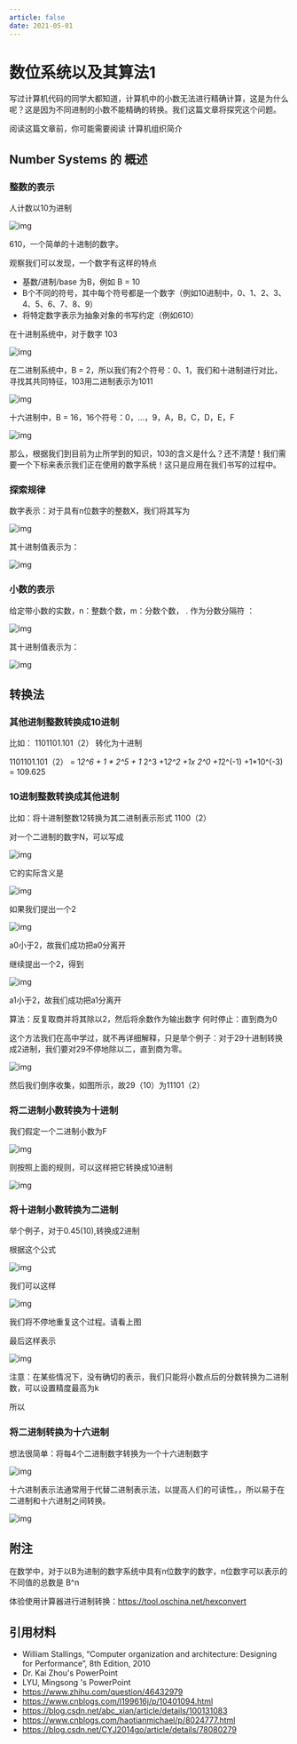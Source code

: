 ```yaml
---
article: false
date: 2021-05-01
---
```


# 数位系统以及其算法1

写过计算机代码的同学大都知道，计算机中的小数无法进行精确计算，这是为什么呢？这是因为不同进制的小数不能精确的转换。我们这篇文章将探究这个问题。

阅读这篇文章前，你可能需要阅读  计算机组织简介

## Number Systems 的 概述

### 整数的表示

人计数以10为进制

![img](https://pic.hanjiaming.com.cn/2021/01/20210129043516586.png)

610，一个简单的十进制的数字。

观察我们可以发现，一个数字有这样的特点

- 基数/进制/base 为B，例如 B = 10
- B个不同的符号，其中每个符号都是一个数字（例如10进制中，0、1、2、3、4、5、6、7、8、9）
- 将特定数字表示为抽象对象的书写约定（例如610）

在十进制系统中，对于数字 103

![img](https://pic.hanjiaming.com.cn/2021/01/20210125060639856.png)

在二进制系统中，B = 2，所以我们有2个符号：0、1，我们和十进制进行对比，寻找其共同特征，103用二进制表示为1011

![img](https://pic.hanjiaming.com.cn/2021/01/20210125060912480.png)

十六进制中，B = 16，16个符号：0，…，9，A，B，C，D，E，F

![img](https://pic.hanjiaming.com.cn/2021/01/20210125060959240.png)

那么，根据我们到目前为止所学到的知识，103的含义是什么？还不清楚！我们需要一个下标来表示我们正在使用的数字系统！这只是应用在我们书写的过程中。

### 探索规律

数字表示：对于具有n位数字的整数X，我们将其写为

![img](https://pic.hanjiaming.com.cn/2021/01/20210125061218318.png)

其十进制值表示为：

![img](https://pic.hanjiaming.com.cn/2021/01/20210125061244940.png)

### 小数的表示

给定带小数的实数，n：整数个数，m：分数个数， . 作为分数分隔符 ：

![img](https://pic.hanjiaming.com.cn/2021/01/20210125061423942.png)

其十进制值表示为：

![img](https://pic.hanjiaming.com.cn/2021/01/20210125061500428.png)

## 转换法

### 其他进制整数转换成10进制

比如： 1101101.101（2） 转化为十进制

1101101.101（2） = 1*2^6 + 1 * 2^5 + 1* 2^3 +1*2^2 +1x 2^0 +1*2^(-1) +1*10^(-3) = 109.625

### 10进制整数转换成其他进制

比如：将十进制整数12转换为其二进制表示形式 1100（2）

对一个二进制的数字N，可以写成

![img](https://pic.hanjiaming.com.cn/2021/01/20210125062208468.png)

它的实际含义是

![img](https://pic.hanjiaming.com.cn/2021/01/20210125062710292.png)

如果我们提出一个2

![img](https://pic.hanjiaming.com.cn/2021/01/20210125062701831.png)

a0小于2，故我们成功把a0分离开

继续提出一个2，得到

![img](https://pic.hanjiaming.com.cn/2021/01/20210125063005706.png)

a1小于2，故我们成功把a1分离开

算法：反复取商并将其除以2，然后将余数作为输出数字
何时停止：直到商为0

这个方法我们在高中学过，就不再详细解释，只是举个例子：对于29十进制转换成2进制，我们要对29不停地除以二，直到商为零。

![img](https://pic.hanjiaming.com.cn/2021/01/20210125063138883.png)

然后我们倒序收集，如图所示，故29（10）为11101（2）

### 将二进制小数转换为十进制

我们假定一个二进制小数为F

![img](https://pic.hanjiaming.com.cn/2021/01/20210125063435151.png)

则按照上面的规则，可以这样把它转换成10进制

![img](https://pic.hanjiaming.com.cn/2021/01/20210125063444881.png)

### 将十进制小数转换为二进制

举个例子，对于0.45(10),转换成2进制

根据这个公式

![img](https://pic.hanjiaming.com.cn/2021/01/20210125064221102.png)

我们可以这样

![img](https://pic.hanjiaming.com.cn/2021/01/20210125064233639.png)

我们将不停地重复这个过程。请看上图

最后这样表示

![img](https://pic.hanjiaming.com.cn/2021/01/20210125064117128.png)

注意：在某些情况下，没有确切的表示，我们只能将小数点后的分数转换为二进制数，可以设置精度最高为k

所以

### 将二进制转换为十六进制

想法很简单：将每4个二进制数字转换为一个十六进制数字

![img](https://pic.hanjiaming.com.cn/2021/01/20210125064638624.png)

十六进制表示法通常用于代替二进制表示法，以提高人们的可读性。，所以易于在二进制和十六进制之间转换。

![img](https://pic.hanjiaming.com.cn/2021/01/20210125064716738.png)

## 附注

在数学中，对于以B为进制的数字系统中具有n位数字的数字，n位数字可以表示的不同值的总数是 B^n

体验使用计算器进行进制转换：https://tool.oschina.net/hexconvert

## 引用材料

- William Stallings, “Computer organization and architecture: Designing for Performance”, 8th Edition, 2010
- Dr. Kai Zhou's PowerPoint
- LYU, Mingsong 's PowerPoint
- https://www.zhihu.com/question/46432979
- https://www.cnblogs.com/l199616j/p/10401094.html
- https://blog.csdn.net/abc_xian/article/details/100131083
- https://www.cnblogs.com/haotianmichael/p/8024777.html
- https://blog.csdn.net/CYJ2014go/article/details/78080279
